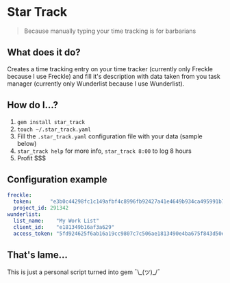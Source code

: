 # Star Track
> Because manually typing your time tracking is for barbarians

## What does it do?
Creates a time tracking entry on your time tracker (currently only Freckle because I use Freckle) and fill it's description with data taken from you task manager (currently only Wunderlist because I use Wunderlist).

## How do I...?
1. `gem install star_track`
2. `touch ~/.star_track.yaml`
3. Fill the `.star_track.yaml` configuration file with your data (sample below)
4. `star_track help` for more info, `star_track 8:00` to log 8 hours
5. Profit $$$

## Configuration example
```yaml
freckle:
  token:      "e3b0c44298fc1c149afbf4c8996fb92427a41e4649b934ca495991b7852b855"
  project_id: 291342
wunderlist:
  list_name:    "My Work List"
  client_id:    "e181349b16af3a629"
  access_token: "5fd924625f6ab16a19cc9807c7c506ae1813490e4ba675f843d50e0baacdb8"
```

## That's lame...
This is just a personal script turned into gem ¯\\\_(ツ)_/¯
